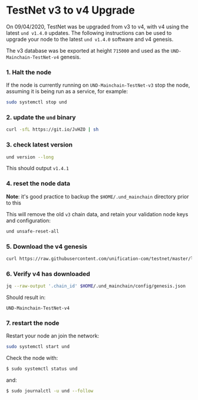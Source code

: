 # TestNet v3 to v4 Upgrade

On 09/04/2020, TestNet was be upgraded from v3 to v4, with v4 using the latest `und v1.4.0` updates. The following instructions can be used to upgrade your node to the latest
`und v1.4.0` software and v4 genesis.

The v3 database was be exported at height `715000` and used as the `UND-Mainchain-TestNet-v4` genesis.

### 1. Halt the node

If the node is currently running on `UND-Mainchain-TestNet-v3` stop the node,
assuming it is being run as a service, for example:

```bash
sudo systemctl stop und
```

### 2. update the `und` binary

```bash
curl -sfL https://git.io/JvHZO | sh
```

### 3. check latest version

```bash
und version --long
```

This should output `v1.4.1`

### 4. reset the node data

**Note**: it's good practice to backup the `$HOME/.und_mainchain` directory prior to this

This will remove the old `v3` chain data, and retain your validation node keys and configuration:

```bash
und unsafe-reset-all
```

### 5. Download the v4 genesis

```bash
curl https://raw.githubusercontent.com/unification-com/testnet/master/latest/genesis.json > $HOME/.und_mainchain/config/genesis.json
```

### 6. Verify v4 has downloaded

```bash
jq --raw-output '.chain_id' $HOME/.und_mainchain/config/genesis.json
```

Should result in:

```
UND-Mainchain-TestNet-v4
```

### 7.  restart the node

Restart your node an join the network:

```bash
sudo systemctl start und
```

Check the node with:

```bash
$ sudo systemctl status und
```

and:

```bash
$ sudo journalctl -u und --follow
```

